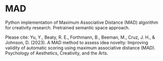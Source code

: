 # MAD
Python implementation of Maximum Associative Distance (MAD) algorithm for creativity research.  Pretrained semantic space approach. 

Please cite: 
Yu, Y., Beaty, R. E., Forthmann, B., Beeman, M., Cruz, J. H., & Johnson, D. (2023). A MAD method to assess idea novelty: Improving validity of automatic scoring using maximum associative distance (MAD). Psychology of Aesthetics, Creativity, and the Arts.
